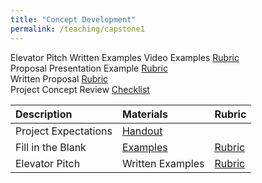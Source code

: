 ```yaml
---
title: "Concept Development"
permalink: /teaching/capstone1
---
```




Elevator Pitch Written Examples Video Examples [Rubric](/files/CET49xRubricElevatorPitch.pdf)  
Proposal Presentation Example [Rubric](/files/CET49xRubricProposalPresentation.pdf)  
Written Proposal [Rubric](/files/CET49xRubricWrittenProposal.pdf)  
Project Concept Review [Checklist](/files/CET49x/PCRForm.pdf)  

| Description           | Materials                | Rubric |
| :-------------------- | :----------------------- | :----- |
| Project Expectations  | [Handout](/files/CET49x/CET497_Expectations.pdf) |                                            |
| Fill in the Blank     | [Examples](/files/CET49x/CET497_Revelance.pdf)   | [Rubric](/files/CET49xRubricRelevance.pdf) |
| Elevator Pitch        | Written Examples                                 | [Rubric](/files/CET49xRubricElevatorPitch.pdf) |

